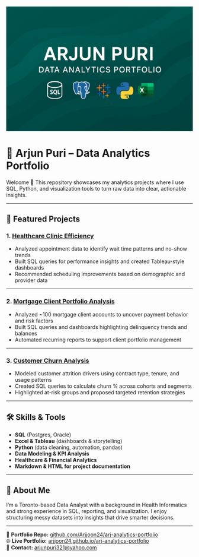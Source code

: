 ![Cover](assets/cover.png)

# 📂 Arjun Puri – Data Analytics Portfolio  

Welcome 👋 This repository showcases my analytics projects where I use SQL, Python, and visualization tools to turn raw data into clear, actionable insights.  

---

## 🚀 Featured Projects  

### 1. [Healthcare Clinic Efficiency](./healthcare-clinic-efficiency)  
- Analyzed appointment data to identify wait time patterns and no-show trends  
- Built SQL queries for performance insights and created Tableau-style dashboards  
- Recommended scheduling improvements based on demographic and provider data  

---

### 2. [Mortgage Client Portfolio Analysis](./mortgage-client-portfolio-analysis)  
- Analyzed ~100 mortgage client accounts to uncover payment behavior and risk factors  
- Built SQL queries and dashboards highlighting delinquency trends and balances  
- Automated recurring reports to support client portfolio management  

---

### 3. [Customer Churn Analysis](./customer-churn-analysis)  
- Modeled customer attrition drivers using contract type, tenure, and usage patterns  
- Created SQL queries to calculate churn % across cohorts and segments  
- Highlighted at-risk groups and proposed targeted retention strategies  

---

## 🛠 Skills & Tools  

- **SQL** (Postgres, Oracle)  
- **Excel & Tableau** (dashboards & storytelling)  
- **Python** (data cleaning, automation, pandas)  
- **Data Modeling & KPI Analysis**  
- **Healthcare & Financial Analytics**  
- **Markdown & HTML for project documentation**  

---

## 🌟 About Me  

I’m a Toronto-based Data Analyst with a background in Health Informatics and strong experience in SQL, reporting, and visualization. I enjoy structuring messy datasets into insights that drive smarter decisions.  

---

📂 **Portfolio Repo:** [github.com/Arjjoon24/arj-analytics-portfolio](https://github.com/Arjjoon24/arj-analytics-portfolio)  
🌐 **Live Portfolio:** [arjjoon24.github.io/arj-analytics-portfolio](https://arjjoon24.github.io/arj-analytics-portfolio/)  
📧 **Contact:** arjunpuri321@yahoo.com  
